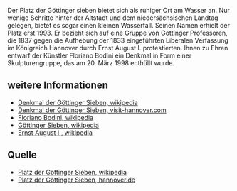 Der Platz der Göttinger sieben bietet sich als ruhiger Ort am Wasser an. Nur wenige Schritte hinter der Altstadt und
dem niedersächsischen Landtag gelegen, bietet es sogar einen kleinen Wasserfall. 
Seinen Namen erhielt der Platz erst 1993. Er bezieht sich auf eine Gruppe von Göttinger Professoren, die 1837 gegen die 
Aufhebung der 1833 eingeführten Liberalen Verfassung im Königreich Hannover durch Ernst August I. protestierten.
Ihnen zu Ehren entwarf der Künstler Floriano Bodini ein Denkmal in Form einer Skulpturengruppe, das am 20. März 1998 enthüllt wurde.

weitere Informationen
---------------------

* [Denkmal der Göttinger Sieben, wikipedia]
* [Denkmal der Göttinger Sieben, visit-hannover.com]
* [Floriano Bodini, wikipedia]
* [Göttinger Sieben, wikipedia]
* [Ernst August I., wikipedia]

Quelle
------

* [Platz der Göttinger Sieben, wikipedia]
* [Platz der Göttinger Sieben, hannover.de]

[Göttinger Sieben, wikipedia]: https://de.wikipedia.org/wiki/Göttinger_Sieben
[Ernst August I., wikipedia]: https://de.wikipedia.org/wiki/Ernst_August_I._(Hannover)
[Platz der Göttinger Sieben, wikipedia]: https://de.wikipedia.org/wiki/Platz_der_Göttinger_Sieben_(Hannover)
[Platz der Göttinger Sieben, hannover.de]: https://www.hannover.de/Kultur-Freizeit/Freizeit-Sport/Echt-hannöversch/Zehn-Dinge/Hannover-Zehn-Plätze-zum-Verweilen-in-der-City/Platz-der-Göttinger-Sieben
[Denkmal der Göttinger Sieben, wikipedia]: https://de.wikipedia.org/wiki/Denkmal_der_Göttinger_Sieben_(Hannover)
[Denkmal der Göttinger Sieben, visit-hannover.com]: https://www.visit-hannover.com/Sehenswürdigkeiten-Stadttouren/Sehenswürdigkeiten/Denkmal-der-Göttinger-Sieben
[Floriano Bodini, wikipedia]: https://de.wikipedia.org/wiki/Floriano_Bodini